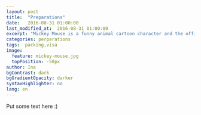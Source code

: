 ```yaml
---
layout: post
title:  "Preparations"
date:   2016-08-31 01:00:00
last_modified_at:  2016-08-31 01:00:00
excerpt: "Mickey Mouse is a funny animal cartoon character and the official mascot of..."
categories: perparations
tags:  packing,visa
image:
  feature: mickey-mouse.jpg
  topPosition: -50px
author: Ina
bgContrast: dark
bgGradientOpacity: darker
syntaxHighlighter: no
lang: en
---
```

Put some text here :)
